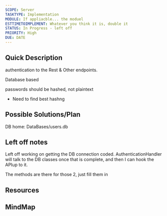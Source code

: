 ```yaml
---
SCOPE: Server
TASKTYPE: Implementation
MODULE: If appliacble... the moduel
ESTTIMETOIMPLEMENT: Whatever you think it is, double it
STATUS: In Progress - left off
PRIORITY: High
DUE: DATE
---
```



## Quick Description
authentication to the Rest & Other endpoints.

Database based

passwords should be hashed, not plaintext
- Need to find best hashng

## Possible Solutions/Plan

DB home: DataBases/users.db


## Left off notes

Left off working on getting the DB connection coded. AuthenticationHandler will talk to the DB classes once that is complete, and then I can hook the APIup to it.

The methods are there for those 2, just fill them in

## Resources

## MindMap